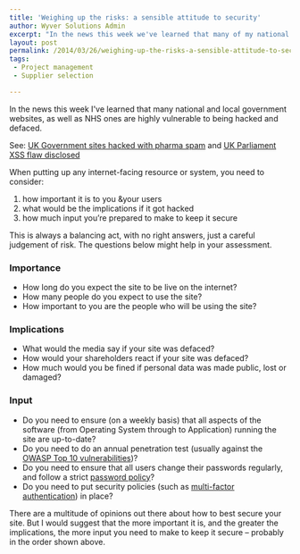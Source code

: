 ```yaml
---
title: 'Weighing up the risks: a sensible attitude to security'
author: Wyver Solutions Admin
excerpt: "In the news this week we've learned that many of my national and local government websites are highly vulnerable to being hacked and defaced. I discuss how to assess and mitigate the risk."
layout: post
permalink: /2014/03/26/weighing-up-the-risks-a-sensible-attitude-to-security/
tags:
 - Project management
 - Supplier selection

---
```

In the news this week I've learned that many  national and local government websites, as well as NHS ones are highly vulnerable to being hacked and defaced.

See: [UK Government sites hacked with pharma spam][2] and [UK Parliament XSS flaw disclosed][3]

When putting up any internet-facing resource or system, you need to consider:

  1. how important it is to you &amp;your users
  2. what would be the implications if it got hacked
  3. how much input you&#8217;re prepared to make to keep it secure

This is always a balancing act, with no right answers, just a careful judgement of risk. The questions below might help in your assessment.

### Importance

  * How long do you expect the site to be live on the internet?
  * How many people do you expect to use the site?
  * How important to you are the people who will be using the site?

### Implications

  * What would the media say if your site was defaced?
  * How would your shareholders react if your site was defaced?
  * How much would you be fined if personal data was made public, lost or damaged?

### Input

  * Do you need to ensure (on a weekly basis) that all aspects of the software (from Operating System through to Application) running the site are up-to-date?
  * Do you need to do an annual penetration test (usually against the [OWASP Top 10 vulnerabilities][4])?
  * Do you need to ensure that all users change their passwords regularly, and follow a strict [password policy][5]?
  * Do you need to put security policies (such as [multi-factor authentication][6]) in place?

There are a multitude of opinions out there about how to best secure your site. But I would suggest that the more important it is, and the greater the implications, the more input you need to make to keep it secure &#8211; probably in the order shown above.

 [2]: http://cm.org.uk/security/uk-government-sites-hacked-with-pharma-spam/
 [3]: http://shkspr.mobi/blog/2014/03/uk-parliament-xss-flaw-disclosed/
 [4]: https://www.owasp.org/index.php/Category:OWASP_Top_Ten_Project
 [5]: http://en.wikipedia.org/wiki/Password_policy
 [6]: http://en.wikipedia.org/wiki/Multi-factor_authentication
